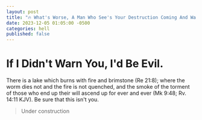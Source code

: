 ```yaml
---
layout: post
title: "🔥 What's Worse, A Man Who See's Your Destruction Coming And Warns You Out Of Love, Or A Man Who Sees It Coming And Watches You Die In Flames?"
date: 2023-12-05 01:05:00 -0500
categories: hell
published: false
---
```


# If I Didn't Warn You, I'd Be Evil.

There is a lake which burns with fire and brimstone (Re 21:8); where the worm dies not and the fire is not quenched, and the smoke of the torment of those who end up their will ascend up for ever and ever (Mk 9:48; Rv. 14:11 KJV). Be sure that this isn't you.

<!-- > A Held Belief Is Not Judgemental, You Are Judgemental Towards Those Who Believe. -->

> Under construction

<script>
    var refTagger = {
        settings: {
            bibleVersion: 'ESV'
        }
    }; 

    (function(d, t) {
        var n=d.querySelector('[nonce]');
        refTagger.settings.nonce = n && (n.nonce||n.getAttribute('nonce'));
        var g = d.createElement(t), s = d.getElementsByTagName(t)[0];
        g.src = 'https://api.reftagger.com/v2/RefTagger.js';
        g.nonce = refTagger.settings.nonce;
        s.parentNode.insertBefore(g, s);
    }(document, 'script'));
</script>